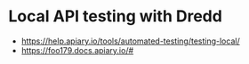 # Local API testing with Dredd

- https://help.apiary.io/tools/automated-testing/testing-local/
- https://foo179.docs.apiary.io/#
